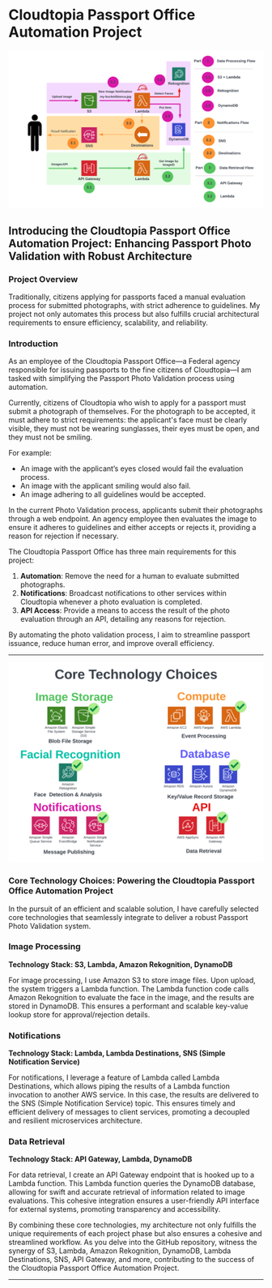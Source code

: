 # Cloudtopia Passport Office Automation Project

![Cloudtopia Passport Office Automation](CloudtopiaPassportPhotoAutomation.png)

## Introducing the Cloudtopia Passport Office Automation Project: Enhancing Passport Photo Validation with Robust Architecture

### Project Overview

Traditionally, citizens applying for passports faced a manual evaluation process for submitted photographs, with strict adherence to guidelines. My project not only automates this process but also fulfills crucial architectural requirements to ensure efficiency, scalability, and reliability.

### Introduction

As an employee of the Cloudtopia Passport Office—a Federal agency responsible for issuing passports to the fine citizens of Cloudtopia—I am tasked with simplifying the Passport Photo Validation process using automation.

Currently, citizens of Cloudtopia who wish to apply for a passport must submit a photograph of themselves. For the photograph to be accepted, it must adhere to strict requirements: the applicant's face must be clearly visible, they must not be wearing sunglasses, their eyes must be open, and they must not be smiling.

For example:
- An image with the applicant’s eyes closed would fail the evaluation process.
- An image with the applicant smiling would also fail.
- An image adhering to all guidelines would be accepted.

In the current Photo Validation process, applicants submit their photographs through a web endpoint. An agency employee then evaluates the image to ensure it adheres to guidelines and either accepts or rejects it, providing a reason for rejection if necessary.

The Cloudtopia Passport Office has three main requirements for this project:

1. **Automation**: Remove the need for a human to evaluate submitted photographs.
2. **Notifications**: Broadcast notifications to other services within Cloudtopia whenever a photo evaluation is completed.
3. **API Access**: Provide a means to access the result of the photo evaluation through an API, detailing any reasons for rejection.

By automating the photo validation process, I aim to streamline passport issuance, reduce human error, and improve overall efficiency.

---

![Core Technology Choices](core.png)

### Core Technology Choices: Powering the Cloudtopia Passport Office Automation Project

In the pursuit of an efficient and scalable solution, I have carefully selected core technologies that seamlessly integrate to deliver a robust Passport Photo Validation system.

### Image Processing ###
**Technology Stack: S3, Lambda, Amazon Rekognition, DynamoDB**

For image processing, I use Amazon S3 to store image files. Upon upload, the system triggers a Lambda function. The Lambda function code calls Amazon Rekognition to evaluate the face in the image, and the results are stored in DynamoDB. This ensures a performant and scalable key-value lookup store for approval/rejection details.

### Notifications ###
**Technology Stack: Lambda, Lambda Destinations, SNS (Simple Notification Service)**

For notifications, I leverage a feature of Lambda called Lambda Destinations, which allows piping the results of a Lambda function invocation to another AWS service. In this case, the results are delivered to the SNS (Simple Notification Service) topic. This ensures timely and efficient delivery of messages to client services, promoting a decoupled and resilient microservices architecture.

### Data Retrieval ###
**Technology Stack: API Gateway, Lambda, DynamoDB**

For data retrieval, I create an API Gateway endpoint that is hooked up to a Lambda function. This Lambda function queries the DynamoDB database, allowing for swift and accurate retrieval of information related to image evaluations. This cohesive integration ensures a user-friendly API interface for external systems, promoting transparency and accessibility.

By combining these core technologies, my architecture not only fulfills the unique requirements of each project phase but also ensures a cohesive and streamlined workflow. As you delve into the GitHub repository, witness the synergy of S3, Lambda, Amazon Rekognition, DynamoDB, Lambda Destinations, SNS, API Gateway, and more, contributing to the success of the Cloudtopia Passport Office Automation Project.

---
